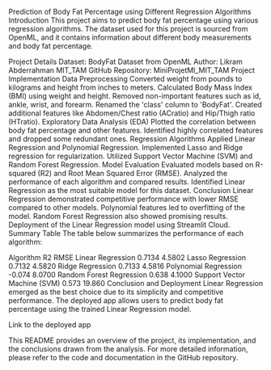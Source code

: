 Prediction of Body Fat Percentage using Different Regression Algorithms
Introduction
This project aims to predict body fat percentage using various regression algorithms. The dataset used for this project is sourced from OpenML, and it contains information about different body measurements and body fat percentage.

Project Details
Dataset: BodyFat Dataset from OpenML
Author: Likram Abderrahman MIT_TAM
GitHub Repository: MiniProjetMl_MIT_TAM
Project Implementation
Data Preprocessing
Converted weight from pounds to kilograms and height from inches to meters.
Calculated Body Mass Index (BMI) using weight and height.
Removed non-important features such as id, ankle, wrist, and forearm.
Renamed the 'class' column to 'BodyFat'.
Created additional features like Abdomen/Chest ratio (ACratio) and Hip/Thigh ratio (HTratio).
Exploratory Data Analysis (EDA)
Plotted the correlation between body fat percentage and other features.
Identified highly correlated features and dropped some redundant ones.
Regression Algorithms
Applied Linear Regression and Polynomial Regression.
Implemented Lasso and Ridge regression for regularization.
Utilized Support Vector Machine (SVM) and Random Forest Regression.
Model Evaluation
Evaluated models based on R-squared (R2) and Root Mean Squared Error (RMSE).
Analyzed the performance of each algorithm and compared results.
Identified Linear Regression as the most suitable model for this dataset.
Conclusion
Linear Regression demonstrated competitive performance with lower RMSE compared to other models.
Polynomial features led to overfitting of the model.
Random Forest Regression also showed promising results.
Deployment of the Linear Regression model using Streamlit Cloud.
Summary Table
The table below summarizes the performance of each algorithm:

Algorithm	R2	RMSE
Linear Regression	0.7134	4.5802
Lasso Regression	0.7132	4.5820
Ridge Regression	0.7133	4.5816
Polynomial Regression	-0.074	8.0700
Random Forest Regression	0.638	4.1000
Support Vector Machine (SVM)	0.573	19.860
Conclusion and Deployment
Linear Regression emerged as the best choice due to its simplicity and competitive performance. The deployed app allows users to predict body fat percentage using the trained Linear Regression model.

Link to the deployed app

This README provides an overview of the project, its implementation, and the conclusions drawn from the analysis. For more detailed information, please refer to the code and documentation in the GitHub repository.
